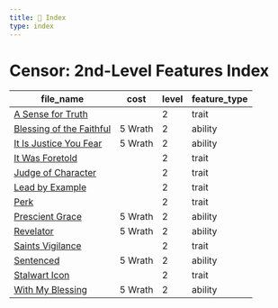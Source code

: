 ```yaml
---
title: 📑 Index
type: index
---
```


# Censor: 2nd-Level Features Index

| file_name                                                     | cost    | level | feature_type |
| ------------------------------------------------------------- | ------- | ----- | ------------ |
| [A Sense for Truth](../A%20Sense%20for%20Truth)               |         | 2     | trait        |
| [Blessing of the Faithful](../Blessing%20of%20the%20Faithful) | 5 Wrath | 2     | ability      |
| [It Is Justice You Fear](../It%20Is%20Justice%20You%20Fear)   | 5 Wrath | 2     | ability      |
| [It Was Foretold](../It%20Was%20Foretold)                     |         | 2     | trait        |
| [Judge of Character](../Judge%20of%20Character)               |         | 2     | trait        |
| [Lead by Example](../Lead%20by%20Example)                     |         | 2     | trait        |
| [Perk](../Perk)                                               |         | 2     | trait        |
| [Prescient Grace](../Prescient%20Grace)                       | 5 Wrath | 2     | ability      |
| [Revelator](../Revelator)                                     | 5 Wrath | 2     | ability      |
| [Saints Vigilance](../Saints%20Vigilance)                     |         | 2     | trait        |
| [Sentenced](../Sentenced)                                     | 5 Wrath | 2     | ability      |
| [Stalwart Icon](../Stalwart%20Icon)                           |         | 2     | trait        |
| [With My Blessing](../With%20My%20Blessing)                   | 5 Wrath | 2     | ability      |
